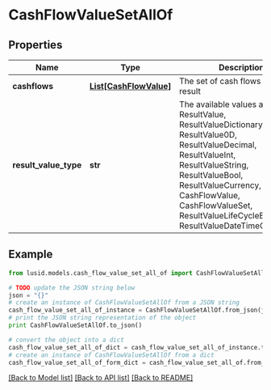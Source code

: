 # CashFlowValueSetAllOf


## Properties
Name | Type | Description | Notes
------------ | ------------- | ------------- | -------------
**cashflows** | [**List[CashFlowValue]**](CashFlowValue.md) | The set of cash flows in the result | [optional] 
**result_value_type** | **str** | The available values are: ResultValue, ResultValueDictionary, ResultValue0D, ResultValueDecimal, ResultValueInt, ResultValueString, ResultValueBool, ResultValueCurrency, CashFlowValue, CashFlowValueSet, ResultValueLifeCycleEventValue, ResultValueDateTimeOffset | 

## Example

```python
from lusid.models.cash_flow_value_set_all_of import CashFlowValueSetAllOf

# TODO update the JSON string below
json = "{}"
# create an instance of CashFlowValueSetAllOf from a JSON string
cash_flow_value_set_all_of_instance = CashFlowValueSetAllOf.from_json(json)
# print the JSON string representation of the object
print CashFlowValueSetAllOf.to_json()

# convert the object into a dict
cash_flow_value_set_all_of_dict = cash_flow_value_set_all_of_instance.to_dict()
# create an instance of CashFlowValueSetAllOf from a dict
cash_flow_value_set_all_of_form_dict = cash_flow_value_set_all_of.from_dict(cash_flow_value_set_all_of_dict)
```
[[Back to Model list]](../README.md#documentation-for-models) [[Back to API list]](../README.md#documentation-for-api-endpoints) [[Back to README]](../README.md)


